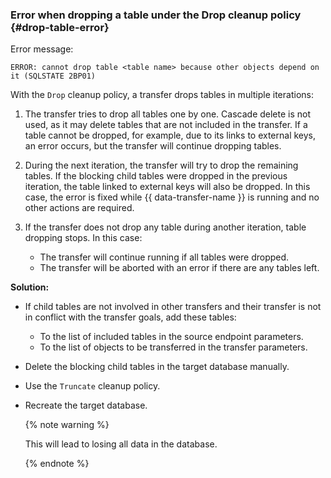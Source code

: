 ### Error when dropping a table under the Drop cleanup policy {#drop-table-error}

Error message:

```text
ERROR: cannot drop table <table name> because other objects depend on it (SQLSTATE 2BP01)
```

With the `Drop` cleanup policy, a transfer drops tables in multiple iterations:

1. The transfer tries to drop all tables one by one. Cascade delete is not used, as it may delete tables that are not included in the transfer. If a table cannot be dropped, for example, due to its links to external keys, an error occurs, but the transfer will continue dropping tables.
1. During the next iteration, the transfer will try to drop the remaining tables. If the blocking child tables were dropped in the previous iteration, the table linked to external keys will also be dropped. In this case, the error is fixed while {{ data-transfer-name }} is running and no other actions are required.
1. If the transfer does not drop any table during another iteration, table dropping stops. In this case:

   * The transfer will continue running if all tables were dropped.
   * The transfer will be aborted with an error if there are any tables left.

**Solution:**

* If child tables are not involved in other transfers and their transfer is not in conflict with the transfer goals, add these tables:

   * To the list of included tables in the source endpoint parameters.
   * To the list of objects to be transferred in the transfer parameters.

* Delete the blocking child tables in the target database manually.
* Use the `Truncate` cleanup policy.
* Recreate the target database.

   {% note warning %}

   This will lead to losing all data in the database.

   {% endnote %}
